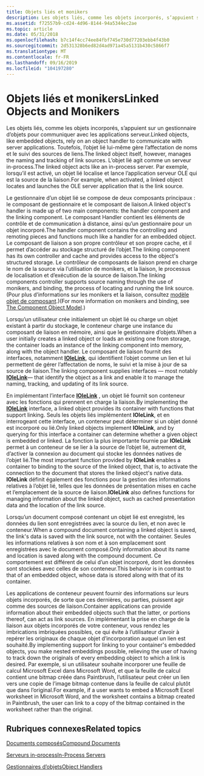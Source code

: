 ```yaml
---
title: Objets liés et monikers
description: Les objets liés, comme les objets incorporés, s’appuient sur un gestionnaire d’objets pour communiquer avec les applications serveur.
ms.assetid: f72557b9-cd24-4d96-8144-94a5344ec2ae
ms.topic: article
ms.date: 05/31/2018
ms.openlocfilehash: b7c14f4cc74ee84fbf745e730d77203ebb4f43b0
ms.sourcegitcommit: 2d531328b6ed82d4ad971a45a5131b430c5866f7
ms.translationtype: MT
ms.contentlocale: fr-FR
ms.lasthandoff: 09/16/2019
ms.locfileid: "104197280"
---
```

# <a name="linked-objects-and-monikers"></a><span data-ttu-id="0e05b-103">Objets liés et monikers</span><span class="sxs-lookup"><span data-stu-id="0e05b-103">Linked Objects and Monikers</span></span>

<span data-ttu-id="0e05b-104">Les objets liés, comme les objets incorporés, s’appuient sur un gestionnaire d’objets pour communiquer avec les applications serveur.</span><span class="sxs-lookup"><span data-stu-id="0e05b-104">Linked objects, like embedded objects, rely on an object handler to communicate with server applications.</span></span> <span data-ttu-id="0e05b-105">Toutefois, l’objet lié lui-même gère l’affectation de noms et le suivi des sources de liens.</span><span class="sxs-lookup"><span data-stu-id="0e05b-105">The linked object itself, however, manages the naming and tracking of link sources.</span></span> <span data-ttu-id="0e05b-106">L’objet lié agit comme un serveur in-process.</span><span class="sxs-lookup"><span data-stu-id="0e05b-106">The linked object acts like an in-process server.</span></span> <span data-ttu-id="0e05b-107">Par exemple, lorsqu’il est activé, un objet lié localise et lance l’application serveur OLE qui est la source de la liaison.</span><span class="sxs-lookup"><span data-stu-id="0e05b-107">For example, when activated, a linked object locates and launches the OLE server application that is the link source.</span></span>

<span data-ttu-id="0e05b-108">Le gestionnaire d’un objet lié se compose de deux composants principaux : le composant de gestionnaire et le composant de liaison.</span><span class="sxs-lookup"><span data-stu-id="0e05b-108">A linked object's handler is made up of two main components: the handler component and the linking component.</span></span> <span data-ttu-id="0e05b-109">Le composant Handler contient les éléments de contrôle et de communication à distance, ainsi qu’un gestionnaire pour un objet incorporé.</span><span class="sxs-lookup"><span data-stu-id="0e05b-109">The handler component contains the controlling and remoting pieces and functions much like a handler for an embedded object.</span></span> <span data-ttu-id="0e05b-110">Le composant de liaison a son propre contrôleur et son propre cache, et il permet d’accéder au stockage structuré de l’objet.</span><span class="sxs-lookup"><span data-stu-id="0e05b-110">The linking component has its own controller and cache and provides access to the object's structured storage.</span></span> <span data-ttu-id="0e05b-111">Le contrôleur de composants de liaison prend en charge le nom de la source via l’utilisation de monikers, et la liaison, le processus de localisation et d’exécution de la source de liaison.</span><span class="sxs-lookup"><span data-stu-id="0e05b-111">The linking components controller supports source naming through the use of monikers, and binding, the process of locating and running the link source.</span></span> <span data-ttu-id="0e05b-112">(Pour plus d’informations sur les monikers et la liaison, consultez [modèle objet de composant](the-component-object-model.md).)</span><span class="sxs-lookup"><span data-stu-id="0e05b-112">(For more information on monikers and binding, see [The Component Object Model](the-component-object-model.md).)</span></span>

<span data-ttu-id="0e05b-113">Lorsqu’un utilisateur crée initialement un objet lié ou charge un objet existant à partir du stockage, le conteneur charge une instance du composant de liaison en mémoire, ainsi que le gestionnaire d’objets.</span><span class="sxs-lookup"><span data-stu-id="0e05b-113">When a user initially creates a linked object or loads an existing one from storage, the container loads an instance of the linking component into memory, along with the object handler.</span></span> <span data-ttu-id="0e05b-114">Le composant de liaison fournit des interfaces, notamment [**IOleLink**](/windows/desktop/api/OleIdl/nn-oleidl-iolelink), qui identifient l’objet comme un lien et lui permettent de gérer l’affectation de noms, le suivi et la mise à jour de sa source de liaison.</span><span class="sxs-lookup"><span data-stu-id="0e05b-114">The linking component supplies interfaces — most notably [**IOleLink**](/windows/desktop/api/OleIdl/nn-oleidl-iolelink)— that identify the object as a link and enable it to manage the naming, tracking, and updating of its link source.</span></span>

<span data-ttu-id="0e05b-115">En implémentant l’interface [**IOleLink**](/windows/desktop/api/OleIdl/nn-oleidl-iolelink) , un objet lié fournit son conteneur avec les fonctions qui prennent en charge la liaison.</span><span class="sxs-lookup"><span data-stu-id="0e05b-115">By implementing the [**IOleLink**](/windows/desktop/api/OleIdl/nn-oleidl-iolelink) interface, a linked object provides its container with functions that support linking.</span></span> <span data-ttu-id="0e05b-116">Seuls les objets liés implémentent **IOleLink**, et en interrogeant cette interface, un conteneur peut déterminer si un objet donné est incorporé ou lié.</span><span class="sxs-lookup"><span data-stu-id="0e05b-116">Only linked objects implement **IOleLink**, and by querying for this interface a container can determine whether a given object is embedded or linked.</span></span> <span data-ttu-id="0e05b-117">La fonction la plus importante fournie par **IOleLink** permet à un conteneur de se lier à la source de l’objet lié, autrement dit, d’activer la connexion au document qui stocke les données natives de l’objet lié.</span><span class="sxs-lookup"><span data-stu-id="0e05b-117">The most important function provided by **IOleLink** enables a container to binding to the source of the linked object, that is, to activate the connection to the document that stores the linked object's native data.</span></span> <span data-ttu-id="0e05b-118">**IOleLink** définit également des fonctions pour la gestion des informations relatives à l’objet lié, telles que les données de présentation mises en cache et l’emplacement de la source de liaison.</span><span class="sxs-lookup"><span data-stu-id="0e05b-118">**IOleLink** also defines functions for managing information about the linked object, such as cached presentation data and the location of the link source.</span></span>

<span data-ttu-id="0e05b-119">Lorsqu’un document composé contenant un objet lié est enregistré, les données du lien sont enregistrées avec la source du lien, et non avec le conteneur.</span><span class="sxs-lookup"><span data-stu-id="0e05b-119">When a compound document containing a linked object is saved, the link's data is saved with the link source, not with the container.</span></span> <span data-ttu-id="0e05b-120">Seules les informations relatives à son nom et à son emplacement sont enregistrées avec le document composé.</span><span class="sxs-lookup"><span data-stu-id="0e05b-120">Only information about its name and location is saved along with the compound document.</span></span> <span data-ttu-id="0e05b-121">Ce comportement est différent de celui d’un objet incorporé, dont les données sont stockées avec celles de son conteneur.</span><span class="sxs-lookup"><span data-stu-id="0e05b-121">This behavior is in contrast to that of an embedded object, whose data is stored along with that of its container.</span></span>

<span data-ttu-id="0e05b-122">Les applications de conteneur peuvent fournir des informations sur leurs objets incorporés, de sorte que ces dernières, ou parties, puissent agir comme des sources de liaison.</span><span class="sxs-lookup"><span data-stu-id="0e05b-122">Container applications can provide information about their embedded objects such that the latter, or portions thereof, can act as link sources.</span></span> <span data-ttu-id="0e05b-123">En implémentant la prise en charge de la liaison aux objets incorporés de votre conteneur, vous rendez les imbrications imbriquées possibles, ce qui évite à l’utilisateur d’avoir à repérer les originaux de chaque objet d’incorporation auquel un lien est souhaité.</span><span class="sxs-lookup"><span data-stu-id="0e05b-123">By implementing support for linking to your container's embedded objects, you make nested embeddings possible, relieving the user of having to track down the originals of every embedding object to which a link is desired.</span></span> <span data-ttu-id="0e05b-124">Par exemple, si un utilisateur souhaite incorporer une feuille de calcul Microsoft Excel dans Microsoft Word, et que la feuille de calcul contient une bitmap créée dans Paintbrush, l’utilisateur peut créer un lien vers une copie de l’image bitmap contenue dans la feuille de calcul plutôt que dans l’original.</span><span class="sxs-lookup"><span data-stu-id="0e05b-124">For example, if a user wants to embed a Microsoft Excel worksheet in Microsoft Word, and the worksheet contains a bitmap created in Paintbrush, the user can link to a copy of the bitmap contained in the worksheet rather than the original.</span></span>

## <a name="related-topics"></a><span data-ttu-id="0e05b-125">Rubriques connexes</span><span class="sxs-lookup"><span data-stu-id="0e05b-125">Related topics</span></span>

<dl> <dt>

[<span data-ttu-id="0e05b-126">Documents composés</span><span class="sxs-lookup"><span data-stu-id="0e05b-126">Compound Documents</span></span>](compound-documents.md)
</dt> <dt>

[<span data-ttu-id="0e05b-127">Serveurs in-process</span><span class="sxs-lookup"><span data-stu-id="0e05b-127">In-Process Servers</span></span>](in-process-servers.md)
</dt> <dt>

[<span data-ttu-id="0e05b-128">Gestionnaires d’objets</span><span class="sxs-lookup"><span data-stu-id="0e05b-128">Object Handlers</span></span>](object-handlers.md)
</dt> </dl>

 

 




